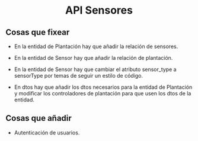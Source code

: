 <div>
    <h1 style="text-align: center;">API Sensores</h1>
</div>

## Cosas que fixear

- En la entidad de Plantación hay que añadir la relación de sensores.

- En la entidad de Sensor hay que añadir la relación de plantación.

- En la entidad de Sensor hay que cambiar el atributo sensor_type a sensorType por temas de seguir un estilo de código.

- En dtos hay que añadir los dtos necesarios para la entidad de Plantación y modificar los controladores de plantación para que usen los dtos de la entidad.

## Cosas que añadir

- Autenticación de usuarios.
